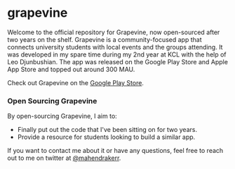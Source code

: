 # grapevine

Welcome to the official repository for Grapevine, now open-sourced after two years on the shelf. Grapevine is a community-focused app that connects university students with local events and the groups attending. It was developed in my spare time during my 2nd year at KCL with the help of Leo Djunbushian. The app was released on the Google Play Store and Apple App Store and topped out around 300 MAU.

Check out Grapevine on the [Google Play Store](https://play.google.com/store/apps/details?id=uk.co.grapevineapp.grapevine&hl=en&gl=US).

### Open Sourcing Grapevine

By open-sourcing Grapevine, I aim to:

- Finally put out the code that I've been sitting on for two years.
- Provide a resource for students looking to build a similar app.

If you want to contact me about it or have any questions, feel free to reach out to me on twitter at [@mahendrakerr](https://twitter.com/mahendrakerr).
